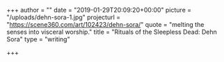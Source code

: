 +++
author = ""
date = "2019-01-29T20:09:20+00:00"
picture = "/uploads/dehn-sora-1.jpg"
projecturl = "https://scene360.com/art/102423/dehn-sora/"
quote = "melting the senses into visceral worship."
title = "Rituals of the Sleepless Dead: Dehn Sora"
type = "writing"

+++
